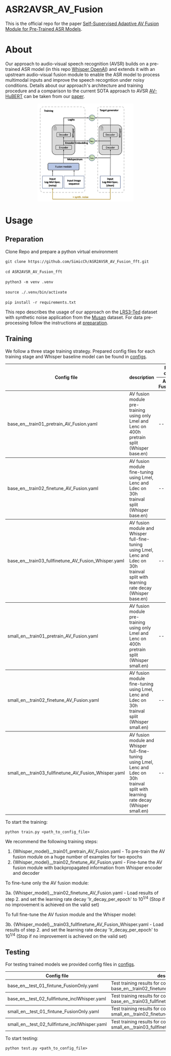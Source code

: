 # ASR2AVSR_AV_Fusion

This is the official repo for the paper [Self-Supervised Adaptive AV Fusion Module for Pre-Trained ASR Models](https://arxiv.org/abs/2312.13873).

# About
Our approach to audio-visual speech recognition (AVSR) builds on a pre-trained ASR model (in this repo [Whisper OpenAI](https://github.com/openai/whisper)) and extends it with an upstream audio-visual fusion module to enable the ASR model to process multimodal inputs and improve the speech recogntion under noisy conditions. Details about our approach's architecture and training procedure and a comparison to the current SOTA approach to AVSR [AV-HuBERT](https://github.com/facebookresearch/av_hubert) can be taken from our [paper](https://arxiv.org/abs/2312.13873).

<p align="center">
    <img src="/imgs/Overview.jpg" alt="Bildbeschreibung" style="width: 300px;"/>
</p>

# Usage

## Preparation

Clone Repo and prepare a python virtual environment

```shell
git clone https://github.com/SimicCh/ASR2AVSR_AV_Fusion_fft.git

cd ASR2AVSR_AV_Fusion_fft

python3 -m venv .venv

source ./.venv/bin/activate

pip install -r requirements.txt
```

This repo describes the usage of our approach on the [LRS3-Ted](https://www.robots.ox.ac.uk/~vgg/data/lip_reading/) dataset with synthetic noise application from the [Musan](http://www.openslr.org/17/) dataset. For data pre-processing follow the instructions at [preparation](./preparation/).

## Training
We follow a three stage training strategy. Prepared config files for each training stage and Whisper baseline model can be found in [configs](./configs/).

<table>
  <thead>
    <tr>
      <th rowspan="2">Config file</th>
      <th rowspan="2">description</th>
      <th colspan="2">Pre-trained checkpoints</th>
    </tr>
    <tr>
      <th>AV Fusion</th>
      <th>Whisper</th>
    </tr>
  </thead>
  <tbody>
    <tr>
      <td>base_en__train01_pretrain_AV_Fusion.yaml</td>
      <td>AV fusion module pre-training using only Lmel and Lenc on 400h pretrain split (Whisper base.en)</td>
      <td>--</td>
      <td>--</td>
    </tr>
  </tbody>
  <tbody>
    <tr>
      <td>base_en__train02_finetune_AV_Fusion.yaml</td>
      <td>AV fusion module fine-tuning using Lmel, Lenc and Ldec on 30h trainval split (Whisper base.en)</td>
      <td>--</td>
      <td>--</td>
    </tr>
  </tbody>
  <tbody>
    <tr>
      <td>base_en__train03_fullfinetune_AV_Fusion_Whisper.yaml</td>
      <td>AV fusion module and Whisper full-fine-tuning using Lmel, Lenc and Ldec on 30h trainval split with learning rate decay (Whisper base.en)</td>
      <td>--</td>
      <td>--</td>
    </tr>
  </tbody>
  <tbody>
    <tr>
      <td>small_en__train01_pretrain_AV_Fusion.yaml</td>
      <td>AV fusion module pre-training using only Lmel and Lenc on 400h pretrain split (Whisper small.en)</td>
      <td>--</td>
      <td>--</td>
    </tr>
  </tbody>
  <tbody>
    <tr>
      <td>small_en__train02_finetune_AV_Fusion.yaml</td>
      <td>AV fusion module fine-tuning using Lmel, Lenc and Ldec on 30h trainval split (Whisper small.en)</td>
      <td>--</td>
      <td>--</td>
    </tr>
  </tbody>
  <tbody>
    <tr>
      <td>small_en__train03_fullfinetune_AV_Fusion_Whisper.yaml</td>
      <td>AV fusion module and Whisper full-fine-tuning using Lmel, Lenc and Ldec on 30h trainval split with learning rate decay (Whisper small.en)</td>
      <td>--</td>
      <td>--</td>
    </tr>
  </tbody>
</table>

To start the training:

```shell
python train.py <path_to_config_file>
```

We recommend the following training steps:
1. {Whisper_model}__train01_pretrain_AV_Fusion.yaml - To pre-train the AV fusion module on a huge number of examples for two epochs
2. {Whisper_model}__train02_finetune_AV_Fusion.yaml - Fine-tune the AV fusion module with backpropagated information from Whisper encoder and decoder


To fine-tune only the AV fusion module:

3a. {Whisper_model}__train02_finetune_AV_Fusion.yaml - Load results of step 2. and set the learning rate decay 'lr_decay_per_epoch' to 10<sup>1/4</sup> (Stop if no improvement is achieved on the valid set)


To full fine-tune the AV fusion module and the Whisper model:

3b. {Whisper_model}__train03_fullfinetune_AV_Fusion_Whisper.yaml - Load results of step 2. and set the learning rate decay 'lr_decay_per_epoch' to 10<sup>1/4</sup> (Stop if no improvement is achieved on the valid set)

## Testing

For testing trained models we provided config files in [configs](./configs/).
<table>
  <thead>
    <tr>
      <th>Config file</th>
      <th>description</th>
    </tr>
  </thead>
  <tbody>
    <tr>
      <td>base_en__test_01_fintune_FusionOnly.yaml</td>
      <td>Test training results for config base_en__train02_finetune_AV_Fusion.yaml</td>
  </tbody>
  <tbody>
    <tr>
      <td>base_en__test_02_fullfintune_inclWhisper.yaml</td>
      <td>Test training results for config base_en__train03_fullfinetune_AV_Fusion_Whisper.yaml</td>
  </tbody>
  <tbody>
    <tr>
      <td>small_en__test_01_fintune_FusionOnly.yaml</td>
      <td>Test training results for config small_en__train02_finetune_AV_Fusion.yaml</td>
  </tbody>
  <tbody>
    <tr>
      <td>small_en__test_02_fullfintune_inclWhisper.yaml</td>
      <td>Test training results for config small_en__train03_fullfinetune_AV_Fusion_Whisper.yaml</td>
  </tbody>
</table>

To start testing:

```shell
python test.py <path_to_config_file>
```



